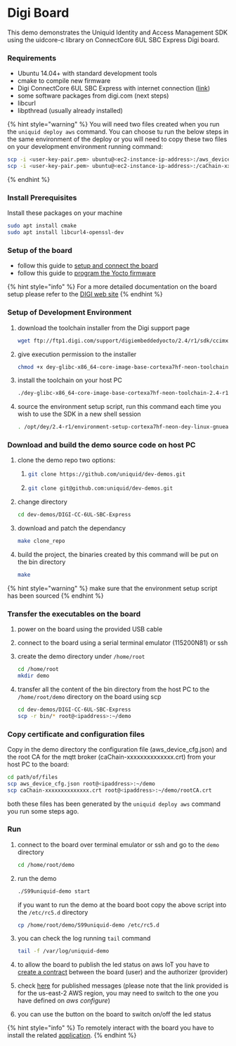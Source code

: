 # Digi Board

This demo demonstrates the Uniquid Identity and Access Management SDK using the uidcore-c library on ConnectCore 6UL SBC Express Digi board.

### Requirements

* Ubuntu 14.04+ with standard development tools
* cmake to compile new firmware
* Digi ConnectCore 6UL SBC Express with internet connection \([link](https://www.digi.com/products/embedded-systems/single-board-computers/connectcore-for-i-mx6ul-sbc-express)\)
* some software packages from digi.com \(next steps\)
* libcurl
* libpthread \(usually already installed\)

{% hint style="warning" %}
You will need two files created when you run the `uniquid deploy aws` command. You can choose tu run the below steps in the same environment of the deploy or you will need to copy these two files on your development environment running command:

```bash
scp -i <user-key-pair.pem> ubuntu@<ec2-instance-ip-address>:/aws_device_cfg.json .
scp -i <user-key-pair.pem> ubuntu@<ec2-instance-ip-address>:/caChain-xxxxxxxxxxxxxx.crt .
```
{% endhint %}

### Install Prerequisites

Install these packages on your machine

```bash
sudo apt install cmake
sudo apt install libcurl4-openssl-dev
```

### Setup of the board

* follow this guide to [setup and connect the board](https://www.digi.com/resources/documentation/digidocs/90002286/task/yocto/t_set_up_hardware_yocto.htm)
* follow this guide to [program the Yocto firmware](https://www.digi.com/resources/documentation/digidocs/90002286/task/yocto/t_program_firmware_yocto.htm)

{% hint style="info" %}
For a more detailed documentation on the board setup please refer to the [DIGI web site](https://www.digi.com/resources/documentation/digidocs/90002286/#landing_pages/cc6ul_index.htm)
{% endhint %}

### Setup of Development Environment

1. download the toolchain installer from the Digi support page

   ```bash
   wget ftp://ftp1.digi.com/support/digiembeddedyocto/2.4/r1/sdk/ccimx6ulstarter/fb/dey-glibc-x86_64-core-image-base-cortexa7hf-neon-toolchain-2.4-r1.sh
   ```

2. give execution permission to the installer

   ```bash
   chmod +x dey-glibc-x86_64-core-image-base-cortexa7hf-neon-toolchain-2.4-r1.sh
   ```

3. install the toolchain on your host PC

   ```bash
   ./dey-glibc-x86_64-core-image-base-cortexa7hf-neon-toolchain-2.4-r1.sh
   ```

4. source the environment setup script, run this command each time you wish to use the SDK in a new shell session

   ```bash
   . /opt/dey/2.4-r1/environment-setup-cortexa7hf-neon-dey-linux-gnueabi
   ```

### Download and build the demo source code on host PC

1. clone the demo repo two options:
   1. ```bash
      git clone https://github.com/uniquid/dev-demos.git
      ```
   2. ```bash
      git clone git@github.com:uniquid/dev-demos.git
      ```
2. change directory

   ```bash
   cd dev-demos/DIGI-CC-6UL-SBC-Express
   ```

3. download and patch the dependancy

   ```bash
   make clone_repo
   ```

4. build the project, the binaries created by this command will be put on the bin directory

   ```bash
   make
   ```

{% hint style="warning" %}
make sure that the environment setup script has been sourced
{% endhint %}

### Transfer the executables on the board

1. power on the board using the provided USB cable
2. connect to the board using a serial terminal emulator \(115200N81\) or ssh
3. create the demo directory under `/home/root`

   ```bash
   cd /home/root
   mkdir demo
   ```

4. transfer all the content of the bin directory from the host PC to the `/home/root/demo` directory on the board using scp

   ```bash
   cd dev-demos/DIGI-CC-6UL-SBC-Express
   scp -r bin/* root@<ipaddress>:~/demo
   ```

### Copy certificate and configuration files

Copy in the demo directory the configuration file \(aws\_device\_cfg.json\) and the root CA for the mqtt broker \(caChain-xxxxxxxxxxxxxx.crt\) from your host PC to the board:

```bash
cd path/of/files
scp aws_device_cfg.json root@<ipaddress>:~/demo
scp caChain-xxxxxxxxxxxxxx.crt root@<ipaddress>:~/demo/rootCA.crt
```

both these files has been generated by the `uniquid deploy aws` command you run some steps ago.

### Run

1. connect to the board over terminal emulator or ssh and go to the `demo` directory

   ```bash
   cd /home/root/demo
   ```

2. run the demo

   ```bash
   ./S99uniquid-demo start
   ```

   if you want to run the demo at the board boot copy the above script into the `/etc/rc5.d` directory

   ```bash
   cp /home/root/demo/S99uniquid-demo /etc/rc5.d
   ```

3. you can check the log running `tail` command

   ```bash
   tail -f /var/log/uniquid-demo
   ```

4. to allow the board to publish the led status on aws IoT you have to [create a contract](https://uniquid.gitbook.io/uniquid/create-uniquid-contract) between the board \(user\) and the authorizer \(provider\)
5. check [here](https://us-east-2.console.aws.amazon.com/iot/home?region=us-east-2#/test) for published messages \(please note that the link provided is for the us-east-2 AWS region, you may need to switch to the one you have defined on _aws configure_\)
6. you can use the button on the board to switch on/off the led status

{% hint style="info" %}
To remotely interact with the board you have to install the related [application](https://uniquid.gitbook.io/uniquid/hardware/remote-control-app).
{% endhint %}

